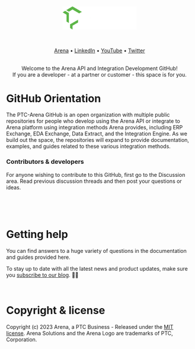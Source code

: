 &nbsp;
<p align="center">
  <a href="https://www.arenasolutions.com" target="_blank">
    <img src="https://github.com/ptc-arena/.github/blob/main/Arena_Green-White_x2000.png" alt="Arena" width="200px">
  </a>
</p>
&nbsp;

<p align="center">
    <a href="https://www.arenasolutions.com">Arena</a> •
    <a href="https://www.linkedin.com/company/arena-solutions/posts/?feedView=all">LinkedIn</a> •
    <a href="https://www.youtube.com/user/Arenasolutions">YouTube</a> •
    <a href="https://twitter.com/arenasolutions">Twitter</a>
    <br /><br />
</p>
<p align="center">
  Welcome to the Arena API and Integration Development GitHub! 
 <br />
  If you are a developer - at a partner or customer - this space is for you.
</p>


# GitHub Orientation

The PTC-Arena GitHub is an open organization with multiple public repositories for people who develop using the Arena API or integrate to Arena platform using integration methods Arena provides, including ERP Exchange, EDA Exchange, Data Extract, and the Integration Engine. As we build out the space, the repositories will expand to provide documentation, examples, and guides related to these various integration methods. <br />

### Contributors & developers

For anyone wishing to contribute to this GitHub, first go to the Discussion area. Read previous discussion threads and then post your questions or ideas.

&nbsp;


&nbsp;

# Getting help

You can find answers to a huge variety of questions in the documentation and guides provided here. 

To stay up to date with all the latest news and product updates, make sure you [subscribe to our blog](https://www.arenasolutions.com/blog/). :saxophone::turtle:

&nbsp;

# Copyright & license

Copyright (c) 2023 Arena, a PTC Business - Released under the [MIT license](LICENSE). Arena Solutions and the Arena Logo are trademarks of PTC, Corporation.

